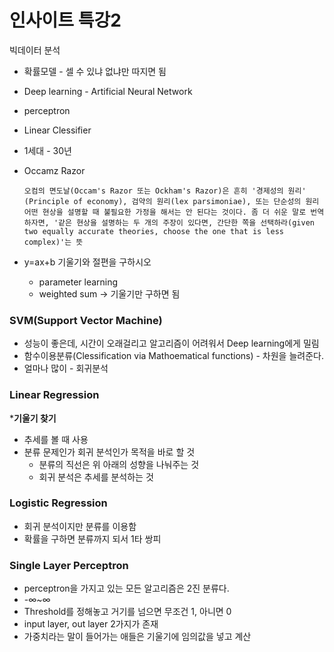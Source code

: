 # 인사이트 특강2

빅데이터 분석

- 확률모델 - 셀 수 있냐 없냐만 따지면 됨

- Deep learning - Artificial Neural Network

- perceptron 

- Linear Clessifier

- 1세대 - 30년

- Occamz Razor

  ```
  오컴의 면도날(Occam's Razor 또는 Ockham's Razor)은 흔히 '경제성의 원리' (Principle of economy), 검약의 원리(lex parsimoniae), 또는 단순성의 원리
  어떤 현상을 설명할 때 불필요한 가정을 해서는 안 된다는 것이다. 좀 더 쉬운 말로 번역하자면, '같은 현상을 설명하는 두 개의 주장이 있다면, 간단한 쪽을 선택하라(given two equally accurate theories, choose the one that is less complex)'는 뜻
  ```

  

- y=ax+b 기울기와 절편을 구하시오
  - parameter learning
  - weighted sum -> 기울기만 구하면 됨

### SVM(Support Vector Machine)

- 성능이 좋은데, 시간이 오래걸리고 알고리즘이 어려워서 Deep learning에게 밀림
- 함수이용분류(Clessification via Mathoematical functions) - 차원을 늘려준다.
- 얼마나 많이 - 회귀분석



### Linear Regression

***기울기 찾기**

- 추세를 볼 때 사용
- 분류 문제인가 회귀 분석인가 목적을 바로 할 것
  - 분류의 직선은 위 아래의 성향을 나눠주는 것
  - 회귀 분석은 추세를 분석하는 것



### Logistic Regression

- 회귀 분석이지만 분류를 이용함
- 확률을 구하면 분류까지 되서 1타 쌍피



### Single Layer Perceptron

- perceptron을 가지고 있는 모든 알고리즘은 2진 분류다.
- -∞~∞
- Threshold를 정해놓고 거기를 넘으면 무조건 1, 아니면 0
- input layer, out layer 2가지가 존재
- 가중치라는 말이 들어가는 애들은 기울기에 임의값을 넣고 계산